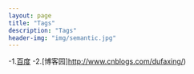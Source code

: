 ```yaml
---
layout: page
title: "Tags"
description: "Tags"  
header-img: "img/semantic.jpg"  
---
```


-1.[百度](https://www.baidu.com/)
-2.[博客园]http://www.cnblogs.com/dufaxing/)
